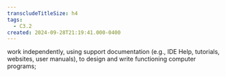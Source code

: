 ```yaml
---
transcludeTitleSize: h4
tags:
  - C3.2
created: 2024-09-28T21:19:41.000-0400
---
```

work independently, using support documentation (e.g., IDE Help, tutorials, websites, user manuals), to design and write functioning computer programs;